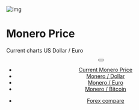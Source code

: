 ﻿<div class="jumbotron" markdown="1">

![img]({{img-url}}monero-kurz-logo.png)

# Monero Price

Current charts US Dollar / Euro


</div>
<header class="navbar navbar-static-top navbar-inverse navbar-sticky" id="top" role="banner">
  <div class="container">
    <div class="navbar-header">
      <button class="navbar-toggle collapsed" type="button" data-toggle="collapse" data-target=".navbar-collapse">
        <span class="icon-bar"></span>
        <span class="icon-bar"></span>
        <span class="icon-bar"></span>
      </button>
    </div>
    <nav class="navbar-collapse collapse" role="navigation" style="height: 1px;" id="scrollpsy">
      <ul class="nav navbar-nav">
        <li class="active">
          <a href="#top">Current <span class="hidden-sm">Monero Price</span></a>
        </li>
        <li>
          <a href="#section-1">Monero / Dollar</a>
        </li>
        <li>
          <a href="#section-2">Monero / Euro</a>
        </li>
        <li>
          <a href="#section-3">Monero / Bitcoin</a>
        </li>
      </ul>
      <ul class="nav navbar-nav navbar-right">
        <li>
          <a href="{{url}}">Forex <i class="fa fa-bar-chart-o"></i> compare</a>
        </li>
      </ul>
    </nav>
  </div>
</header>